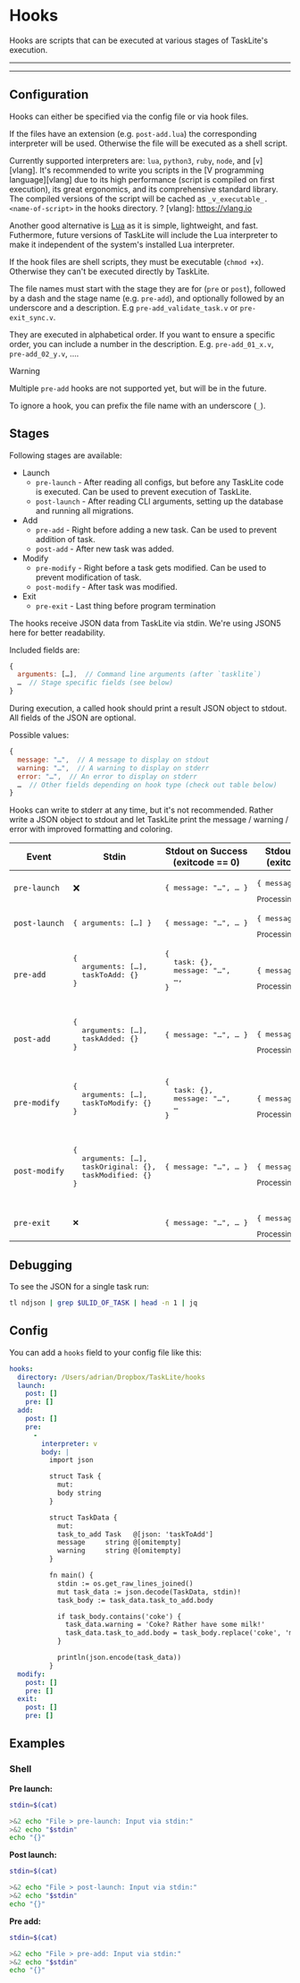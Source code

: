 # Hooks

Hooks are scripts that can be executed
at various stages of TaskLite's execution.

---
<!-- toc -->
---

## Configuration

Hooks can either be specified via the config file or via hook files.

If the files have an extension (e.g. `post-add.lua`) the corresponding
interpreter will be used.
Otherwise the file will be executed as a shell script.

Currently supported interpreters are:
`lua`, `python3`, `ruby`, `node`, and [`v`][vlang].
It's recommended to write you scripts in the [V programming language][vlang]
due to its high performance (script is compiled on first execution),
its great ergonomics, and its comprehensive standard library.
The compiled versions of the script will be cached as
`_v_executable_.<name-of-script>` in the hooks directory.
?
[vlang]: https://vlang.io

Another good alternative is [Lua](https://www.lua.org/)
as it is simple, lightweight, and fast.
Futhermore, future versions of TaskLite will include the Lua interpreter
to make it independent of the system's installed Lua interpreter.

If the hook files are shell scripts, they must be executable (`chmod +x`).
Otherwise they can't be executed directly by TaskLite.

The file names must start with the stage they are for (`pre` or `post`),
followed by a dash and the stage name (e.g. `pre-add`), and optionally
followed by an underscore and a description.
E.g `pre-add_validate_task.v` or `pre-exit_sync.v`.

They are executed in alphabetical order.
If you want to ensure a specific order,
you can include a number in the description.
E.g. `pre-add_01_x.v`, `pre-add_02_y.v`, ….

> [!WARNING]
> Multiple `pre-add` hooks are not supported yet,
> but will be in the future.

To ignore a hook, you can prefix the file name with an underscore (`_`).


## Stages

Following stages are available:

- Launch
  - `pre-launch` - After reading all configs,
      but before any TaskLite code is executed.
      Can be used to prevent execution of TaskLite.
  - `post-launch` - After reading CLI arguments,
      setting up the database and running all migrations.
- Add
  - `pre-add` - Right before adding a new task.
      Can be used to prevent addition of task.
  - `post-add` - After new task was added.
- Modify
  - `pre-modify` - Right before a task gets modified.
      Can be used to prevent modification of task.
  - `post-modify` - After task was modified.
- Exit
  - `pre-exit` - Last thing before program termination

The hooks receive JSON data from TaskLite via stdin.
We're using JSON5 here for better readability.

Included fields are:

```js
{
  arguments: […],  // Command line arguments (after `tasklite`)
  …  // Stage specific fields (see below)
}
```

During execution, a called hook should print a result JSON object to stdout.
All fields of the JSON are optional.

Possible values:

```js
{
  message: "…",  // A message to display on stdout
  warning: "…",  // A warning to display on stderr
  error: "…",  // An error to display on stderr
  …  // Other fields depending on hook type (check out table below)
}
```

Hooks can write to stderr at any time, but it's not recommended.
Rather write a JSON object to stdout and
let TaskLite print the message / warning / error
with improved formatting and coloring.

<small>
<table>
  <thead>
    <tr>
      <th>Event</th>
      <th>Stdin</th>
      <th>Stdout on Success<br>(exitcode == 0)</th>
      <th>Stdout on Error<br>(exitcode != 0)</th>
    </tr>
  </thead>
  <tbody>
    <tr>
      <td><code>pre&#8209;launch</code></td>
      <td>❌</td>
      <td><pre>{ message: "…", … }</pre></td>
      <td>
        <pre>{ message: "…", … }</pre>
        <small>Processing terminates</small>
      </td>
    </tr>
    <tr>
      <td><code>post&#8209;launch</code></td>
      <td><pre>{ arguments: […] }</pre></td>
      <td><pre>{ message: "…", … }</pre></td>
      <td>
        <pre>{ message: "…", … }</pre>
        <small>Processing terminates</small>
      </td>
    </tr>
    <tr>
      <td><code>pre&#8209;add</code></td>
      <td><pre>
{
  arguments: […],
  taskToAdd: {}
}
      </pre></td>
      <td><pre>
{
  task: {},
  message: "…",
  …,
}
      </pre></td>
      <td>
        <pre>{ message: "…", … }</pre>
        <small>Processing terminates</small>
      </td>
    </tr>
    <tr>
      <td><code>post&#8209;add</code></td>
      <td><pre>
{
  arguments: […],
  taskAdded: {}
}
      </pre></td>
      <td><pre>
{ message: "…", … }
      </pre></td>
      <td>
        <pre>{ message: "…", … }</pre>
        <small>Processing terminates</small>
      </td>
    </tr>
    <tr>
      <td><code>pre&#8209;modify</code></td>
      <td><pre>
{
  arguments: […],
  taskToModify: {}
}
      </pre></td>
      <td><pre>
{
  task: {},
  message: "…",
  …
}
      </pre></td>
      <td>
        <pre>{ message: "…", … }</pre>
        <small>Processing terminates</small>
      </td>
    </tr>
    <tr>
      <td><code>post&#8209;modify</code></td>
      <td><pre>
{
  arguments: […],
  taskOriginal: {},
  taskModified: {}
}
      </pre></td>
      <td><pre>
{ message: "…", … }
      </pre></td>
      <td>
        <pre>{ message: "…", … }</pre>
        <small>Processing terminates</small>
      </td>
    </tr>
    <tr>
      <td><code>pre&#8209;exit</code></td>
      <td><pre>❌</pre></td>
      <td><pre>{ message: "…", … }</pre></td>
      <td>
        <pre>{ message: "…", … }</pre>
        <small>Processing terminates</small>
      </td>
    </tr>
  </tbody>
</table>
</small>


## Debugging

To see the JSON for a single task run:

```sh
tl ndjson | grep $ULID_OF_TASK | head -n 1 | jq
```


## Config

You can add a `hooks` field to your config file like this:

```yaml
hooks:
  directory: /Users/adrian/Dropbox/TaskLite/hooks
  launch:
    post: []
    pre: []
  add:
    post: []
    pre:
      -
        interpreter: v
        body: |
          import json

          struct Task {
            mut:
            body string
          }

          struct TaskData {
            mut:
            task_to_add Task   @[json: 'taskToAdd']
            message     string @[omitempty]
            warning     string @[omitempty]
          }

          fn main() {
            stdin := os.get_raw_lines_joined()
            mut task_data := json.decode(TaskData, stdin)!
            task_body := task_data.task_to_add.body

            if task_body.contains('coke') {
              task_data.warning = 'Coke? Rather have some milk!'
              task_data.task_to_add.body = task_body.replace('coke', 'milk')
            }

            println(json.encode(task_data))
          }
  modify:
    post: []
    pre: []
  exit:
    post: []
    pre: []
```


## Examples

### Shell

**Pre launch:**

```sh
stdin=$(cat)

>&2 echo "File > pre-launch: Input via stdin:"
>&2 echo "$stdin"
echo "{}"
```

**Post launch:**

```sh
stdin=$(cat)

>&2 echo "File > post-launch: Input via stdin:"
>&2 echo "$stdin"
echo "{}"
```

**Pre add:**

```sh
stdin=$(cat)

>&2 echo "File > pre-add: Input via stdin:"
>&2 echo "$stdin"
echo "{}"
```
